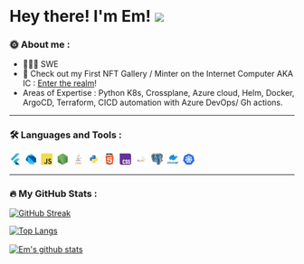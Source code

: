 
  <img src="https://komarev.com/ghpvc/?username=emenylouu&style=flat-square&color=blue" alt=""/>

  
  <h1>
  Hey there! I'm Em!
  <img src="https://media.giphy.com/media/hvRJCLFzcasrR4ia7z/giphy.gif" width="30px"/>
</h1>
  </div>
  
  ### 🌞  About me :

- 👩🏻‍💻 SWE
- 🦇 Check out my First NFT Gallery / Minter on the Internet Computer AKA IC : [Enter the realm]( https://hfbcr-daaaa-aaaai-qieta-cai.raw.ic0.app/)!
-  Areas of Expertise : Python K8s, Crossplane, Azure cloud, Helm, Docker, ArgoCD, Terraform, CICD automation with Azure DevOps/ Gh actions.


---

### :hammer_and_wrench: Languages and Tools :

  <img src="https://github.com/devicons/devicon/blob/master/icons/flutter/flutter-original.svg" title="Flutter" alt="Flutter" width="20" height="20"/>&nbsp;
<img height="20" src="https://raw.githubusercontent.com/github/explore/80688e429a7d4ef2fca1e82350fe8e3517d3494d/topics/dart/dart.png" width="20" height="20">&nbsp;
<img  src="https://raw.githubusercontent.com/github/explore/80688e429a7d4ef2fca1e82350fe8e3517d3494d/topics/javascript/javascript.png" width="20" height="20">&nbsp;
<img  src="https://raw.githubusercontent.com/github/explore/80688e429a7d4ef2fca1e82350fe8e3517d3494d/topics/nodejs/nodejs.png" width="20" height="20">&nbsp;
<img src="https://raw.githubusercontent.com/github/explore/80688e429a7d4ef2fca1e82350fe8e3517d3494d/topics/java/java.png" width="20" height="20">&nbsp;
<img src="https://raw.githubusercontent.com/github/explore/80688e429a7d4ef2fca1e82350fe8e3517d3494d/topics/python/python.png" width="20" height="20">&nbsp;
<img  src="https://raw.githubusercontent.com/github/explore/80688e429a7d4ef2fca1e82350fe8e3517d3494d/topics/html/html.png" width="20" height="20">&nbsp;
<img  src="https://raw.githubusercontent.com/github/explore/80688e429a7d4ef2fca1e82350fe8e3517d3494d/topics/css/css.png" width="20" height="20">&nbsp;
<img  src="https://raw.githubusercontent.com/github/explore/80688e429a7d4ef2fca1e82350fe8e3517d3494d/topics/mysql/mysql.png" width="20" height="20">&nbsp;
<img  src="https://raw.githubusercontent.com/github/explore/80688e429a7d4ef2fca1e82350fe8e3517d3494d/topics/postgresql/postgresql.png" width="20" height="20">&nbsp;
<img  src="https://raw.githubusercontent.com/github/explore/80688e429a7d4ef2fca1e82350fe8e3517d3494d/topics/docker/docker.png" width="20" height="20">&nbsp;
<img src="https://raw.githubusercontent.com/github/explore/80688e429a7d4ef2fca1e82350fe8e3517d3494d/topics/kubernetes/kubernetes.png" width="20" height="20">&nbsp;   

---

### :fire: My GitHub Stats :

[![GitHub Streak](https://github-readme-streak-stats.herokuapp.com?user=emlanfranconi&theme=radical)](https://git.io/streak-stats)&nbsp;

[![Top Langs](https://github-readme-stats.vercel.app/api/top-langs/?username=emenylouu&layout=compact&theme=radical)](https://github.com/anuraghazra/github-readme-stats)&nbsp;

<a href="https://github.com/emlanfranconi">
 <img align="center" src="https://github-readme-stats.vercel.app/api?username=emlanfranconi&show_icons=true&theme=radical&line_height=27" alt="Em's github stats"/>
</a>





